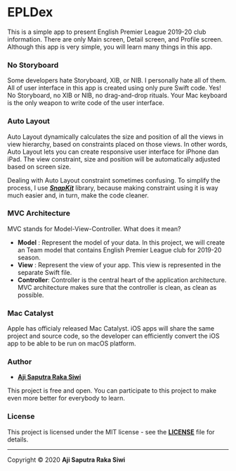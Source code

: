 # EPLDex

This is a simple app to present English Premier League 2019-20 club information. There are only Main screen, Detail screen, and Profile screen. Although this app is very simple, you will learn many things in this app.

### No Storyboard
Some developers hate Storyboard, XIB, or NIB.  I personally hate all of them. All of user interface in this app is created using only pure Swift code. Yes! No Storyboard, no XIB or NIB, no drag-and-drop rituals. Your Mac keyboard is the only weapon to write code of the user interface.

### Auto Layout
Auto Layout dynamically calculates the size and position of all the views in view hierarchy, based on constraints placed on those views. In other words, Auto Layout lets you can create responsive user interface for iPhone dan iPad. The view constraint, size and position will be automatically adjusted based on screen size.

Dealing with Auto Layout constraint sometimes confusing. To simplify the process, I use **_[SnapKit][1]_** library, because making constraint using it is way much easier and, in turn, make the code cleaner.

### MVC Architecture
MVC stands for Model-View-Controller.  What does it mean?
- **Model** : Represent the model of your data. In this project, we will create an Team model that contains English Premier League club for 2019-20 season.
- **View** : Represent the view of your app. This view is represented in the separate Swift file.
- **Controller**: Controller is the central heart of the application architecture. MVC architecture makes sure that the controller is clean, as clean as possible.

### Mac Catalyst
Apple has officialy released Mac Catalyst. iOS apps will share the same project and source code, so the developer can efficiently convert the iOS app to be able to be run on macOS platform.

### **Author**

* **[Aji Saputra Raka Siwi][2]**

This project is free and open. You can participate to this project to make even more better for everybody to learn.

### **License**
This project is licensed under the MIT license - see the [**LICENSE**]() file for details.

---- 

Copyright © 2020 **Aji Saputra Raka Siwi**

[1]:	https://github.com/SnapKit/SnapKit
[2]:	https://github.com/Ajisaputrars
